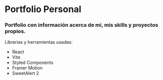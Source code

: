# Portfolio Personal

### Portfolio con información acerca de mi, mis skills y proyectos propios.
Librerias y herramientas usadas:
- React
- Vite
- Styled Components
- Framer Motion
- SweetAlert 2
